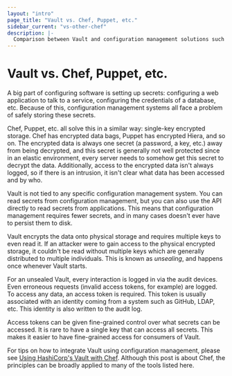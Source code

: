 ```yaml
---
layout: "intro"
page_title: "Vault vs. Chef, Puppet, etc."
sidebar_current: "vs-other-chef"
description: |-
  Comparison between Vault and configuration management solutions such as Chef, Puppet, etc.
---
```


# Vault vs. Chef, Puppet, etc.

A big part of configuring software is setting up secrets: configuring a
web application to talk to a service, configuring the credentials of a
database, etc. Because of this, configuration management systems all face
a problem of safely storing these secrets.

Chef, Puppet, etc. all solve this in a similar way: single-key
encrypted storage. Chef has encrypted data bags, Puppet has encrypted
Hiera, and so on. The encrypted data is always one secret (a password,
a key, etc.) away from being decrypted, and this secret is generally
not well protected since in an elastic environment, every server needs
to somehow get this secret to decrypt the data. Additionally, access to
the encrypted data isn't always logged, so if there is an intrusion, it
isn't clear what data has been accessed and by who.

Vault is not tied to any specific configuration management system. You can
read secrets from configuration management, but you can also use the API
directly to read secrets from applications. This means that configuration
management requires fewer secrets, and in many cases doesn't ever have to
persist them to disk.

Vault encrypts the data onto physical storage and requires multiple
keys to even read it. If an attacker were to gain access to the physical
encrypted storage, it couldn't be read without multiple keys which are generally
distributed to multiple individuals. This is known as _unsealing_, and happens
once whenever Vault starts.

For an unsealed Vault, every interaction is logged in via the audit devices.
Even erroneous requests (invalid access tokens, for example) are logged.
To access any data, an access token is required. This token is usually
associated with an identity coming from a system such as GitHub, LDAP, etc.
This identity is also written to the audit log.

Access tokens can be given fine-grained control over what secrets can be
accessed. It is rare to have a single key that can access all secrets. This
makes it easier to have fine-grained access for consumers of Vault.

For tips on how to integrate Vault using configuration management, please see
[Using HashiCorp's Vault with Chef](https://www.hashicorp.com/blog/using-hashicorp-vault-with-chef.html).
Although this post is about Chef, the principles can be broadly applied to many
of the tools listed here.
